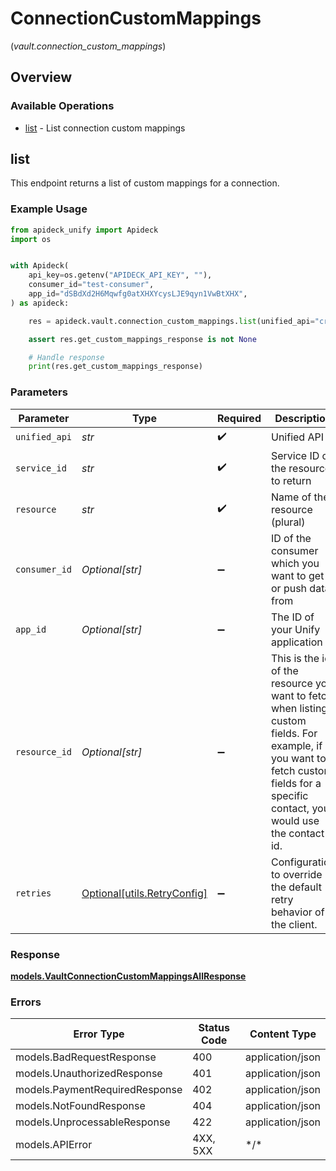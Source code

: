 # ConnectionCustomMappings
(*vault.connection_custom_mappings*)

## Overview

### Available Operations

* [list](#list) - List connection custom mappings

## list

This endpoint returns a list of custom mappings for a connection.

### Example Usage

```python
from apideck_unify import Apideck
import os


with Apideck(
    api_key=os.getenv("APIDECK_API_KEY", ""),
    consumer_id="test-consumer",
    app_id="dSBdXd2H6Mqwfg0atXHXYcysLJE9qyn1VwBtXHX",
) as apideck:

    res = apideck.vault.connection_custom_mappings.list(unified_api="crm", service_id="pipedrive", resource="leads", consumer_id="test-consumer", app_id="dSBdXd2H6Mqwfg0atXHXYcysLJE9qyn1VwBtXHX", resource_id="1234")

    assert res.get_custom_mappings_response is not None

    # Handle response
    print(res.get_custom_mappings_response)

```

### Parameters

| Parameter                                                                                                                                                                          | Type                                                                                                                                                                               | Required                                                                                                                                                                           | Description                                                                                                                                                                        | Example                                                                                                                                                                            |
| ---------------------------------------------------------------------------------------------------------------------------------------------------------------------------------- | ---------------------------------------------------------------------------------------------------------------------------------------------------------------------------------- | ---------------------------------------------------------------------------------------------------------------------------------------------------------------------------------- | ---------------------------------------------------------------------------------------------------------------------------------------------------------------------------------- | ---------------------------------------------------------------------------------------------------------------------------------------------------------------------------------- |
| `unified_api`                                                                                                                                                                      | *str*                                                                                                                                                                              | :heavy_check_mark:                                                                                                                                                                 | Unified API                                                                                                                                                                        | crm                                                                                                                                                                                |
| `service_id`                                                                                                                                                                       | *str*                                                                                                                                                                              | :heavy_check_mark:                                                                                                                                                                 | Service ID of the resource to return                                                                                                                                               | pipedrive                                                                                                                                                                          |
| `resource`                                                                                                                                                                         | *str*                                                                                                                                                                              | :heavy_check_mark:                                                                                                                                                                 | Name of the resource (plural)                                                                                                                                                      | leads                                                                                                                                                                              |
| `consumer_id`                                                                                                                                                                      | *Optional[str]*                                                                                                                                                                    | :heavy_minus_sign:                                                                                                                                                                 | ID of the consumer which you want to get or push data from                                                                                                                         | test-consumer                                                                                                                                                                      |
| `app_id`                                                                                                                                                                           | *Optional[str]*                                                                                                                                                                    | :heavy_minus_sign:                                                                                                                                                                 | The ID of your Unify application                                                                                                                                                   | dSBdXd2H6Mqwfg0atXHXYcysLJE9qyn1VwBtXHX                                                                                                                                            |
| `resource_id`                                                                                                                                                                      | *Optional[str]*                                                                                                                                                                    | :heavy_minus_sign:                                                                                                                                                                 | This is the id of the resource you want to fetch when listing custom fields. For example, if you want to fetch custom fields for a specific contact, you would use the contact id. | 1234                                                                                                                                                                               |
| `retries`                                                                                                                                                                          | [Optional[utils.RetryConfig]](../../models/utils/retryconfig.md)                                                                                                                   | :heavy_minus_sign:                                                                                                                                                                 | Configuration to override the default retry behavior of the client.                                                                                                                |                                                                                                                                                                                    |

### Response

**[models.VaultConnectionCustomMappingsAllResponse](../../models/vaultconnectioncustommappingsallresponse.md)**

### Errors

| Error Type                     | Status Code                    | Content Type                   |
| ------------------------------ | ------------------------------ | ------------------------------ |
| models.BadRequestResponse      | 400                            | application/json               |
| models.UnauthorizedResponse    | 401                            | application/json               |
| models.PaymentRequiredResponse | 402                            | application/json               |
| models.NotFoundResponse        | 404                            | application/json               |
| models.UnprocessableResponse   | 422                            | application/json               |
| models.APIError                | 4XX, 5XX                       | \*/\*                          |